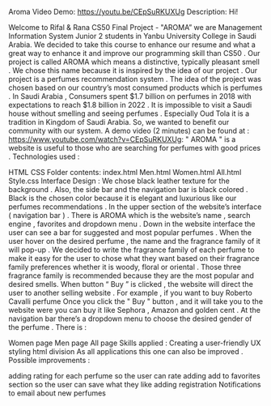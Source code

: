 Aroma
Video Demo: https://youtu.be/CEpSuRKUXUg
Description:
Hi!

Welcome to Rifal & Rana CS50 Final Project - "AROMA” we are Management Information System Junior 2 students in Yanbu University College in Saudi Arabia. We decided to take this course to enhance our resume and what a great way to enhance it and improve our programming skill than CS50 . Our project is called AROMA which means a distinctive, typically pleasant smell . We chose this name because it is inspired by the idea of our project . Our project is a perfumes recommendation system . The idea of the project was chosen based on our country’s most consumed products which is perfumes . In Saudi Arabia , Consumers spent $1.7 billion on perfumes in 2018 with expectations to reach $1.8 billion in 2022 . It is impossible to visit a Saudi house without smelling and seeing perfumes . Especially Oud Tola it is a tradition in Kingdom of Saudi Arabia. So, we wanted to benefit our community with our system. A demo video (2 minutes) can be found at : https://www.youtube.com/watch?v=CEpSuRKUXUg: " AROMA " is a website is useful to those who are searching for perfumes with good prices . Technologies used :

HTML
CSS Folder contents: index.html Men.html Women.html All.html Style.css Interface Design : We chose black leather texture for the background . Also, the side bar and the navigation bar is black colored . Black is the chosen color because it is elegant and luxurious like our perfumes recommendations . In the upper section of the website’s interface ( navigation bar ) . There is AROMA which is the website’s name , search engine , favorites and dropdown menu . Down in the website interface the user can see a bar for suggested and most popular perfumes . When the user hover on the desired perfume , the name and the fragrance family of it will pop-up . We decided to write the fragrance family of each perfume to make it easy for the user to chose what they want based on their fragrance family preferences whether it is woody, floral or oriental . Those three fragrance family is recommended because they are the most popular and desired smells. When button “ Buy ” is clicked , the website will direct the user to another selling website .
For example , if you want to buy Roberto Cavalli perfume Once you click the " Buy " button , and it will take you to the website were you can buy it like Sephora , Amazon and golden cent . At the navigation bar there’s a dropdown menu to choose the desired gender of the perfume . There is :

Women page
Men page
All page Skills applied :
Creating a user-friendly UX
styling
html division
As all applications this one can also be improved . Possible improvements :

adding rating for each perfume so the user can rate
adding add to favorites section so the user can save what they like
adding registration
Notifications to email about new perfumes
